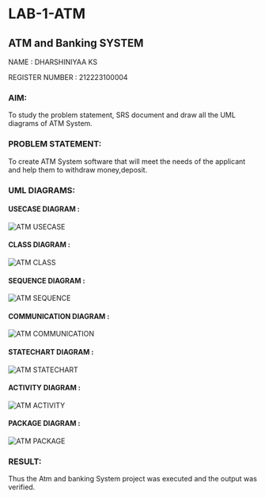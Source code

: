 # LAB-1-ATM
## ATM and Banking SYSTEM
NAME : DHARSHINIYAA KS 

REGISTER NUMBER : 212223100004

### AIM: 
To study the problem statement, SRS document and draw all the UML diagrams of ATM
System.
### PROBLEM STATEMENT:
To create ATM System software that will meet the needs of the applicant and help them
to withdraw money,deposit.
### UML DIAGRAMS:
#### USECASE DIAGRAM :

![ATM USECASE](https://github.com/23005529/LAB-1-ATM/assets/139842207/bc6c5ff0-4aaf-4c4b-aecc-fac2cb551dd1)

#### CLASS DIAGRAM :

![ATM CLASS](https://github.com/23005529/LAB-1-ATM/assets/139842207/2c6842f4-8e06-4c14-9a65-0686e67f99a1)

#### SEQUENCE DIAGRAM :

![ATM SEQUENCE](https://github.com/23005529/LAB-1-ATM/assets/139842207/5b961adf-f521-4b2a-9235-db8ca8d45ad5)

#### COMMUNICATION DIAGRAM :

![ATM COMMUNICATION](https://github.com/23005529/LAB-1-ATM/assets/139842207/15972977-9228-4bad-ae0d-6264e3298bff)

#### STATECHART DIAGRAM :

![ATM STATECHART](https://github.com/23005529/LAB-1-ATM/assets/139842207/4ccc3288-6cb2-4f74-ba31-badfde2c97a4)

#### ACTIVITY DIAGRAM :

![ATM ACTIVITY](https://github.com/23005529/LAB-1-ATM/assets/139842207/9a58b43c-b3b1-4319-b4ea-ff31bdfb48a3)

#### PACKAGE DIAGRAM :

![ATM PACKAGE](https://github.com/23005529/LAB-1-ATM/assets/139842207/79232b50-5079-4243-b0aa-8cf6cce100b5)


### RESULT: 
Thus the Atm and banking System project was executed and the output was verified.
